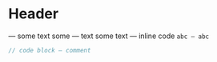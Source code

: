 # Header

— some text
some — text
some text —
inline code `abc — abc`

```js
// code block — comment
```
